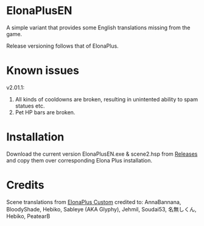 # ElonaPlusEN
A simple variant that provides some English translations missing from the game.

Release versioning follows that of ElonaPlus.

# Known issues
v2.01.1:
1) All kinds of cooldowns are broken, resulting in unintented ability to spam statues etc.
2) Pet HP bars are broken.

# Installation
Download the current version ElonaPlusEN.exe & scene2.hsp from [Releases](https://github.com/Cakku/ElonaPlusEN/releases) and copy them over corresponding Elona Plus installation.

# Credits
Scene translations from [ElonaPlus Custom](https://elona.fandom.com/f/p/3435595015651644411) credited to:
AnnaBannana, BloodyShade, Hebiko, Sableye (AKA Glyphy), Jehmil, Soudai53, 名無しくん, Hebiko, PeatearB

